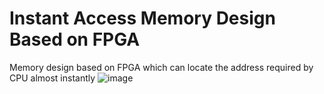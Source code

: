 # Instant Access Memory Design Based on FPGA
 Memory design based on FPGA which can locate the address required by CPU almost instantly
![image](https://github.com/user-attachments/assets/8bab1f10-9570-4350-9e1f-a6644fd9212b)
